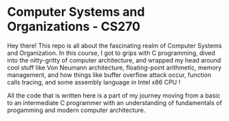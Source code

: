# Computer Systems and Organizations - CS270

Hey there! This repo is all about the fascinating realm of Computer Systems and Organization. In this course, I got to grips with C programming, dived into the nitty-gritty of computer architecture, and wrapped my head around cool stuff like Von Neumann architecture, floating-point arithmetic, memory management, and how things like buffer overflow attack occur, function calls tracing, and some assembly language in Intel x86 CPU !

All the code that is written here is a part of my journey moving from a basic to an intermediate C programmer with an understanding of fundamentals of progamming and modern computer architecture.
